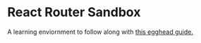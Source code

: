 # React Router Sandbox

A learning enviornment to follow along with [this egghead guide.](https://egghead.io/lessons/react-run-the-react-router-v4-examples-with-create-react-app)
